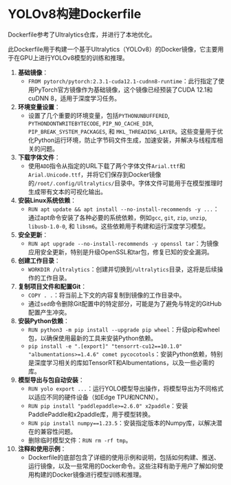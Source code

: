 # YOLOv8构建Dockerfile

Dockerfile参考了Ultralytics仓库，并进行了本地优化。

此Dockerfile用于构建一个基于Ultralytics（YOLOv8）的Docker镜像，它主要用于在GPU上进行YOLOv8模型的训练和推理。

1. **基础镜像**：
   - `FROM pytorch/pytorch:2.3.1-cuda12.1-cudnn8-runtime`：此行指定了使用PyTorch官方镜像作为基础镜像，这个镜像已经预装了CUDA 12.1和cuDNN 8，适用于深度学习任务。
2. **环境变量设置**：
   - 设置了几个重要的环境变量，包括`PYTHONUNBUFFERED`, `PYTHONDONTWRITEBYTECODE`, `PIP_NO_CACHE_DIR`, `PIP_BREAK_SYSTEM_PACKAGES`, 和 `MKL_THREADING_LAYER`。这些变量用于优化Python运行环境，防止字节码文件生成，加速安装，并解决与线程库相关的问题。
3. **下载字体文件**：
   - 使用`ADD`指令从指定的URL下载了两个字体文件`Arial.ttf`和`Arial.Unicode.ttf`，并将它们保存到Docker镜像的`/root/.config/Ultralytics/`目录中。字体文件可能用于在模型推理时生成带有文本的可视化输出。
4. **安装Linux系统依赖**：
   - `RUN apt update && apt install --no-install-recommends -y ...`：通过apt命令安装了各种必要的系统依赖，例如`gcc`, `git`, `zip`, `unzip`, `libusb-1.0-0`, 和 `libsm6`。这些依赖用于构建和运行深度学习模型。
5. **安全更新**：
   - `RUN apt upgrade --no-install-recommends -y openssl tar`：为镜像应用安全更新，特别是升级OpenSSL和tar包，修复已知的安全漏洞。
6. **创建工作目录**：
   - `WORKDIR /ultralytics`：创建并切换到`/ultralytics`目录，这将是后续操作的工作目录。
7. **复制项目文件和配置Git**：
   - `COPY . .`：将当前上下文的内容复制到镜像的工作目录中。
   - 通过`sed`命令删除Git配置中的特定部分，可能是为了避免与特定的GitHub配置产生冲突。
8. **安装Python依赖**：
   - `RUN python3 -m pip install --upgrade pip wheel`：升级pip和wheel包，以确保使用最新的工具来安装Python依赖。
   - `pip install -e ".[export]" "tensorrt-cu12==10.1.0" "albumentations>=1.4.6" comet pycocotools`：安装Python依赖，特别是深度学习相关的库如TensorRT和Albumentations，以及一些必需的库。
9. **模型导出与包自动安装**：
   - `RUN yolo export ...`：运行YOLO模型导出操作，将模型导出为不同格式以适应不同的硬件设备（如Edge TPU和NCNN）。
   - `RUN pip install "paddlepaddle>=2.6.0" x2paddle`：安装PaddlePaddle和x2paddle库，用于模型转换。
   - `RUN pip install numpy==1.23.5`：安装指定版本的Numpy库，以解决潜在的兼容性问题。
   - 删除临时模型文件：`RUN rm -rf tmp`。
10. **注释和使用示例**：
    - Dockerfile的底部包含了详细的使用示例和说明，包括如何构建、推送、运行镜像，以及一些常用的Docker命令。这些注释有助于用户了解如何使用构建的Docker镜像进行模型训练和推理。
